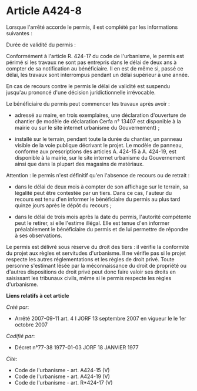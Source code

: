 # Article A424-8

Lorsque l'arrêté accorde le permis, il est complété par les informations suivantes : 

Durée de validité du permis : 

Conformément à l'article R. 424-17 du code de l'urbanisme, le permis est périmé si les travaux ne sont pas entrepris dans le
délai de deux ans à compter de sa notification au bénéficiaire. Il en est de même si, passé ce délai, les travaux sont
interrompus pendant un délai supérieur à une année. 

En cas de recours contre le permis le délai de validité est suspendu jusqu'au prononcé d'une décision juridictionnelle
irrévocable. 

Le bénéficiaire du permis peut commencer les travaux après avoir :

- adressé au maire, en trois exemplaires, une déclaration d'ouverture de chantier (le modèle de déclaration Cerfa n° 13407
est disponible à la mairie ou sur le site internet urbanisme du Gouvernement) ;

- installé sur le terrain, pendant toute la durée du chantier, un panneau visible de la voie publique décrivant le projet. Le
modèle de panneau, conforme aux prescriptions des articles A. 424-15 à A. 424-19, est disponible à la mairie, sur le site
internet urbanisme du Gouvernement ainsi que dans la plupart des magasins de matériaux. 

Attention : le permis n'est définitif qu'en l'absence de recours ou de retrait :

- dans le délai de deux mois à compter de son affichage sur le terrain, sa légalité peut être contestée par un tiers. Dans ce
cas, l'auteur du recours est tenu d'en informer le bénéficiaire du permis au plus tard quinze jours après le dépôt du
recours ;

- dans le délai de trois mois après la date du permis, l'autorité compétente peut le retirer, si elle l'estime illégal. Elle
est tenue d'en informer préalablement le bénéficiaire du permis et de lui permettre de répondre à ses observations. 

Le permis est délivré sous réserve du droit des tiers : il vérifie la conformité du projet aux règles et servitudes
d'urbanisme. Il ne vérifie pas si le projet respecte les autres réglementations et les règles de droit privé. Toute personne
s'estimant lésée par la méconnaissance du droit de propriété ou d'autres dispositions de droit privé peut donc faire valoir
ses droits en saisissant les tribunaux civils, même si le permis respecte les règles d'urbanisme.

**Liens relatifs à cet article**

_Créé par_:

  - Arrêté 2007-09-11 art. 4 I JORF 13 septembre 2007 en vigueur le le 1er octobre 2007

_Codifié par_:

  - Décret n°77-38 1977-01-03 JORF 18 JANVIER 1977

_Cite_:

  - Code de l'urbanisme - art. A424-15 (V)
  - Code de l'urbanisme - art. A424-19 (V)
  - Code de l'urbanisme - art. R*424-17 (V)
